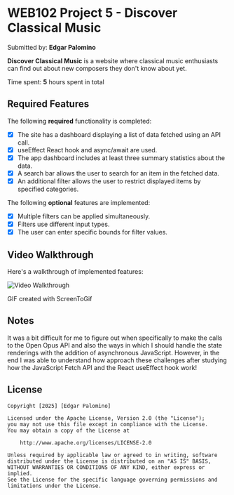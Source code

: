 # WEB102 Project 5 - Discover Classical Music

Submitted by: **Edgar Palomino**

**Discover Classical Music** is a website where classical music enthusiasts can find out about new composers they don't know about yet.

Time spent: **5** hours spent in total

## Required Features

The following **required** functionality is completed:

* [X] The site has a dashboard displaying a list of data fetched using an API call.
* [X] useEffect React hook and async/await are used.
* [X] The app dashboard includes at least three summary statistics about the data.
* [X] A search bar allows the user to search for an item in the fetched data.
* [X] An additional filter allows the user to restrict displayed items by specified categories.

The following **optional** features are implemented:

* [X] Multiple filters can be applied simultaneously.
* [X] Filters use different input types.
* [X] The user can enter specific bounds for filter values.

## Video Walkthrough

Here's a walkthrough of implemented features:

<img src='Animation.gif' title='Video Walkthrough' width='' alt='Video Walkthrough' />

GIF created with ScreenToGif

## Notes

It was a bit difficult for me to figure out when specifically to make the calls to the Open Opus API and also the ways in which I should handle the state renderings with the addition of asynchronous JavaScript. However, in the end I was able to understand how approach these challenges after studying how the JavaScript Fetch API and the React useEffect hook work!

## License

    Copyright [2025] [Edgar Palomino]

    Licensed under the Apache License, Version 2.0 (the "License");
    you may not use this file except in compliance with the License.
    You may obtain a copy of the License at

        http://www.apache.org/licenses/LICENSE-2.0

    Unless required by applicable law or agreed to in writing, software
    distributed under the License is distributed on an "AS IS" BASIS,
    WITHOUT WARRANTIES OR CONDITIONS OF ANY KIND, either express or implied.
    See the License for the specific language governing permissions and
    limitations under the License.
